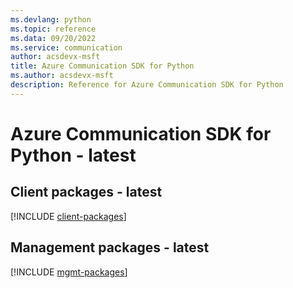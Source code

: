 ```yaml
---
ms.devlang: python
ms.topic: reference
ms.data: 09/20/2022
ms.service: communication
author: acsdevx-msft
title: Azure Communication SDK for Python
ms.author: acsdevx-msft
description: Reference for Azure Communication SDK for Python
---
```

# Azure Communication SDK for Python - latest

## Client packages - latest
[!INCLUDE [client-packages](communication-client-index.md)]
## Management packages - latest
[!INCLUDE [mgmt-packages](communication-mgmt-index.md)]